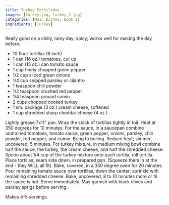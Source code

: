 ```yaml
---
title: Turkey Enchiladas
images: [turkey.jpg, turkey_2.jpg]
categories: [Main Dishes, Book 1]
ingredients: [Turkey]
---
```




Really good on a chilly, rainy day; spicy; works well for making the day
before.

-   10 flour tortillas (6 inch)
-   1 can (16 oz.) tomatoes, cut up
-   1 can (15 oz.) can tomato sauce
-   1 cup finely chopped green pepper
-   1/2 cup sliced green onions
-   1/4 cup snipped parsley or cilantro
-   1 teaspoon chili powder
-   1/2 teaspoon crushed red pepper
-   1/4 teaspoon ground cumin
-   2 cups chopped cooked turkey
-   1 sm. package (3 oz.) cream cheese, softened
-   1 cup shredded sharp cheddar cheese (4 oz.)

Lightly grease 7x11" pan. Wrap the stack of tortillas tightly in foil.
Heat at 350 degrees for 10 minutes. For the sauce, in a saucepan combine
undrained tomatoes, tomato sauce, green pepper, onions, parsley, chili
powder, red pepper, and cumin. Bring to boiling. Reduce heat; simmer,
uncovered, 5 minutes. For turkey mixture, in medium mixing bowl combine
half the sauce, the turkey, the cream cheese, and half the shredded
cheese. Spoon about 1/4 cup of the turkey mixture onto each tortilla;
roll tortilla. Place tortillas, seam side down, in prepared pan.
(Squeeze them in at the end - they WILL all fit). Bake, covered, in a
350 degree oven for 20 minutes. Pour remaining tomato sauce over
tortillas, down the center; sprinkle with remaining shredded cheese.
Bake, uncovered, 8 to 10 minutes more or til the sauce is hot. Serve
immediately. May garnish with black olives and parsley sprigs before
serving.

Makes 4-5 servings.

 
